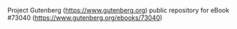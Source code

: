 Project Gutenberg (https://www.gutenberg.org) public repository
for eBook #73040 (https://www.gutenberg.org/ebooks/73040)
